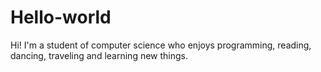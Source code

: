 # Hello-world
Hi! I'm a student of computer science who enjoys programming, reading, dancing, traveling and learning new things.
